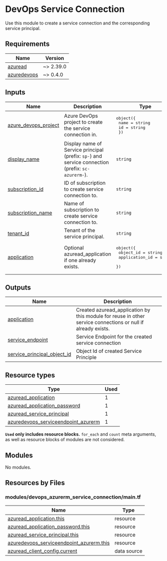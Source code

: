 # DevOps Service Connection
Use this module to create a service connection and the corresponding service principal.

<!-- BEGIN_TF_DOCS -->
## Requirements

| Name | Version |
|------|---------|
| <a name="requirement_azuread"></a> [azuread](#requirement\_azuread) | ~> 2.39.0 |
| <a name="requirement_azuredevops"></a> [azuredevops](#requirement\_azuredevops) | ~> 0.4.0 |

## Inputs

| Name | Description | Type | Default | Required |
|------|-------------|------|---------|:--------:|
| <a name="input_azure_devops_project"></a> [azure\_devops\_project](#input\_azure\_devops\_project) | Azure DevOps project to create the service connection in. | <pre>object({<br>    name = string<br>    id   = string<br>  })</pre> | n/a | yes |
| <a name="input_display_name"></a> [display\_name](#input\_display\_name) | Display name of Service principal (prefix: `sp-`) and service connection (prefix: `sc-azurerm-`). | `string` | n/a | yes |
| <a name="input_subscription_id"></a> [subscription\_id](#input\_subscription\_id) | ID of subscription to create service connection to. | `string` | n/a | yes |
| <a name="input_subscription_name"></a> [subscription\_name](#input\_subscription\_name) | Name of subscription to create service connection to. | `string` | n/a | yes |
| <a name="input_tenant_id"></a> [tenant\_id](#input\_tenant\_id) | Tenant of the service principal. | `string` | n/a | yes |
| <a name="input_application"></a> [application](#input\_application) | Optional azuread\_application if one already exists. | <pre>object({<br>    object_id = string<br>    application_id = string<br>  })</pre> | `null` | no |
## Outputs

| Name | Description |
|------|-------------|
| <a name="output_application"></a> [application](#output\_application) | Created azuread\_application by this module for reuse in other service connections or null if already exists. |
| <a name="output_service_endpoint"></a> [service\_endpoint](#output\_service\_endpoint) | Service Endpoint for the created service connection |
| <a name="output_service_principal_object_id"></a> [service\_principal\_object\_id](#output\_service\_principal\_object\_id) | Object Id of created Service Principle |

## Resource types

| Type | Used |
|------|-------|
| [azuread_application](https://registry.terraform.io/providers/hashicorp/azuread/latest/docs/resources/application) | 1 |
| [azuread_application_password](https://registry.terraform.io/providers/hashicorp/azuread/latest/docs/resources/application_password) | 1 |
| [azuread_service_principal](https://registry.terraform.io/providers/hashicorp/azuread/latest/docs/resources/service_principal) | 1 |
| [azuredevops_serviceendpoint_azurerm](https://registry.terraform.io/providers/microsoft/azuredevops/latest/docs/resources/serviceendpoint_azurerm) | 1 |

**`Used` only includes resource blocks.** `for_each` and `count` meta arguments, as well as resource blocks of modules are not considered.

## Modules

No modules.

## Resources by Files

### modules/devops_azurerm_service_connection/main.tf

| Name | Type |
|------|------|
| [azuread_application.this](https://registry.terraform.io/providers/hashicorp/azuread/latest/docs/resources/application) | resource |
| [azuread_application_password.this](https://registry.terraform.io/providers/hashicorp/azuread/latest/docs/resources/application_password) | resource |
| [azuread_service_principal.this](https://registry.terraform.io/providers/hashicorp/azuread/latest/docs/resources/service_principal) | resource |
| [azuredevops_serviceendpoint_azurerm.this](https://registry.terraform.io/providers/microsoft/azuredevops/latest/docs/resources/serviceendpoint_azurerm) | resource |
| [azuread_client_config.current](https://registry.terraform.io/providers/hashicorp/azuread/latest/docs/data-sources/client_config) | data source |
<!-- END_TF_DOCS -->